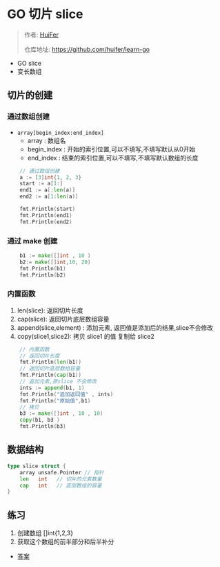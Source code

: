 # GO 切片 slice
> 作者: [HuiFer](https://github.com/huifer)
>
> 仓库地址: https://github.com/huifer/learn-go

- GO slice 
- 变长数组

## 切片的创建
### 通过数组创建
- `array[begin_index:end_index]`
    - array : 数组名
    - begin_index : 开始的索引位置,可以不填写,不填写默认从0开始
    - end_index : 结束的索引位置,可以不填写,不填写默认数组的长度
    
```go
	// 通过数组创建
	a := [3]int{1, 2, 3}
	start := a[1:]
	end1 := a[:len(a)]
	end2 := a[1:len(a)]

	fmt.Println(start)
	fmt.Println(end1)
	fmt.Println(end2)
```

###  通过 make 创建
```go
	b1 := make([]int , 10 )
	b2:= make([]int,10, 20)
	fmt.Println(b1)
	fmt.Println(b2)
```

### 内置函数
1. len(slice): 返回切片长度
1. cap(slice): 返回切片底层数组容量
1. append(slice,element) : 添加元素, 返回值是添加后的结果,slice不会修改
1. copy(slice1,slice2): 拷贝 slice1 的值 复制给 slice2

```go
    // 内置函数
	// 返回切片长度
	fmt.Println(len(b1))
	// 返回切片底层数组容量
	fmt.Println(cap(b1))
	// 追加元素,原slice 不会修改
	ints := append(b1, 1)
	fmt.Println("追加返回值" , ints)
	fmt.Println("原始值",b1)
	// 拷贝
	b3 := make([]int , 10 , 10)
	copy(b1, b3 )
	fmt.Println(b3)
```

## 数据结构 

```go
type slice struct {
	array unsafe.Pointer // 指针
	len   int   // 切片的元素数量
	cap   int   // 底层数组的容量
}
```


## 练习
1. 创建数组 []int{1,2,3}
2. 获取这个数组的前半部分和后半补分
- [答案](/Answer/SliceAnswer.go)